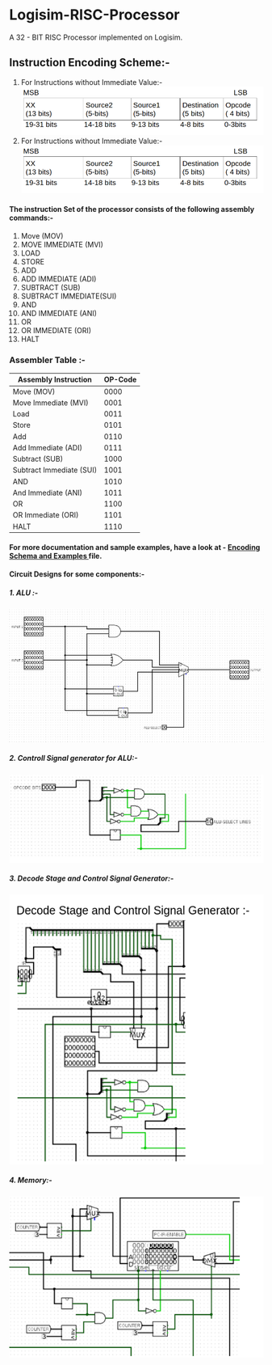 # Logisim-RISC-Processor
A 32 - BIT RISC Processor implemented on Logisim.

## Instruction Encoding Scheme:-
1. For Instructions without Immediate Value:-
    ![Regular Instruction without Immediate Value](screenshots/enc1.png)
2. For Instructions without Immediate Value:-
   ![Regular Instruction without Immediate Value](screenshots/enc1.png)

#### The instruction Set of the processor consists of the following assembly commands:-

1. Move (MOV)
2. MOVE IMMEDIATE (MVI)
3. LOAD
4. STORE
5. ADD
6. ADD IMMEDIATE (ADI)
7. SUBTRACT (SUB)
8. SUBTRACT IMMEDIATE(SUI)
9. AND
10. AND IMMEDIATE (ANI)
11. OR 
12. OR IMMEDIATE (ORI)
13. HALT


### Assembler Table​ :-


| Assembly Instruction     | OP-Code |
| ------------------------ | ------- |
| Move (MOV)               | 0000    |
| Move Immediate (MVI)     | 0001    |
| Load                     | 0011    |
| Store                    | 0101    |
| Add                      | 0110    |
| Add Immediate (ADI)      | 0111    |
| Subtract (SUB)           | 1000    |
| Subtract Immediate (SUI) | 1001    |
| AND                      | 1010    |
| And Immediate (ANI)      | 1011    |
| OR                       | 1100    |
| OR Immediate (ORI)       | 1101    |
| HALT                     | 1110    |

 

#### For more documentation and sample examples, have a look at -  [Encoding Schema and Examples ](Logisim-RISC-Processor/Encoding-Scheme-with-Examples.pdf) file.

#### Circuit Designs for some components:-

##### 1. ALU :-
    
   ![ALU](screenshots/alu.png)

##### 2. Controll Signal generator for ALU:-
    
  ![CSG-ALU](screenshots/csg-for-alu.png)

##### 3. Decode Stage and Control Signal Generator:-
     
  ![D-CSG](screenshots/decode-csg.png)

##### 4. Memory:-
    
   ![memory](screenshots/memory.png)  